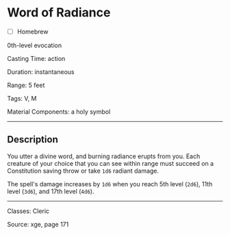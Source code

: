 # Word of Radiance

- [ ] Homebrew

0th-level evocation

Casting Time: action

Duration: instantaneous

Range: 5 feet

Tags: V, M

Material Components: a holy symbol

---

## Description
You utter a divine word, and burning radiance erupts from you. Each creature of your choice that you can see within range must succeed on a Constitution saving throw or take `1d6` radiant damage.

The spell's damage increases by `1d6` when you reach 5th level (`2d6`), 11th level (`3d6`), and 17th level (`4d6`).

---

Classes: Cleric

Source: xge, page 171
